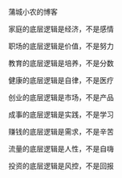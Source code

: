 蒲城小农的博客

家庭的底层逻辑是经济，不是感情 

职场的底层逻辑是价值，不是努力 

教育的底层逻辑是培养，不是分数 

健康的底层逻辑是自律，不是医疗 

创业的底层逻辑是市场，不是产品 

成事的底层逻辑是实践，不是学习 

赚钱的底层逻辑是需求，不是辛苦 

流量的底层逻辑是人性，不是自嗨 

投资的底层逻辑是风控，不是回报